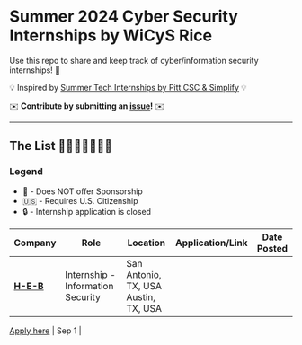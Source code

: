 # Summer 2024 Cyber Security Internships by WiCyS Rice

Use this repo to share and keep track of cyber/information security internships! 🔐

💡 Inspired by [Summer Tech Internships by Pitt CSC & Simplify](https://github.com/SimplifyJobs/Summer2024-Internships) 💡

✉️ **Contribute by submitting an [issue]()!** ✉️

---

## The List 👩‍💻🧑‍💻👨‍💻🔐

### Legend
 - 🛂 - Does NOT offer Sponsorship
 - 🇺🇸 - Requires U.S. Citizenship
 - 🔒 - Internship application is closed

<!-- Please leave a one line gap between this and the table TABLE_START (DO NOT CHANGE THIS LINE) -->

| Company | Role | Location | Application/Link | Date Posted |
| --- | --- | --- | :---: | :---: |
| **[H-E-B](https://simplify.jobs/c/Extreme-Networks)** | Internship - Information Security | San Antonio, TX, USA</br>Austin, TX, USA | 

[Apply here](https://interns-heb.icims.com/jobs/92780/internship---information-security/job?mobile=false&width=1210&height=500&bga=true&needsRedirect=false&jan1offset=-360&jun1offset=-300) | Sep 1 |
